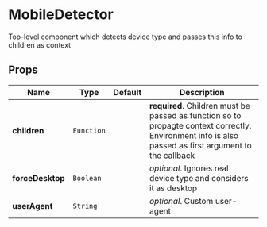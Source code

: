 # MobileDetector

Top-level component which detects device type and passes this info to children as context

## Props
|Name|Type|Default|Description|
|----|----|-------|-----------|
| **children** | <code>Function</code> |  | **required**. Children must be passed as function so to propagte context correctly. Environment info is also passed as first argument to the callback |
| **forceDesktop** | <code>Boolean</code> |  | *optional*. Ignores real device type and considers it as desktop |
| **userAgent** | <code>String</code> |  | *optional*. Custom user-agent |